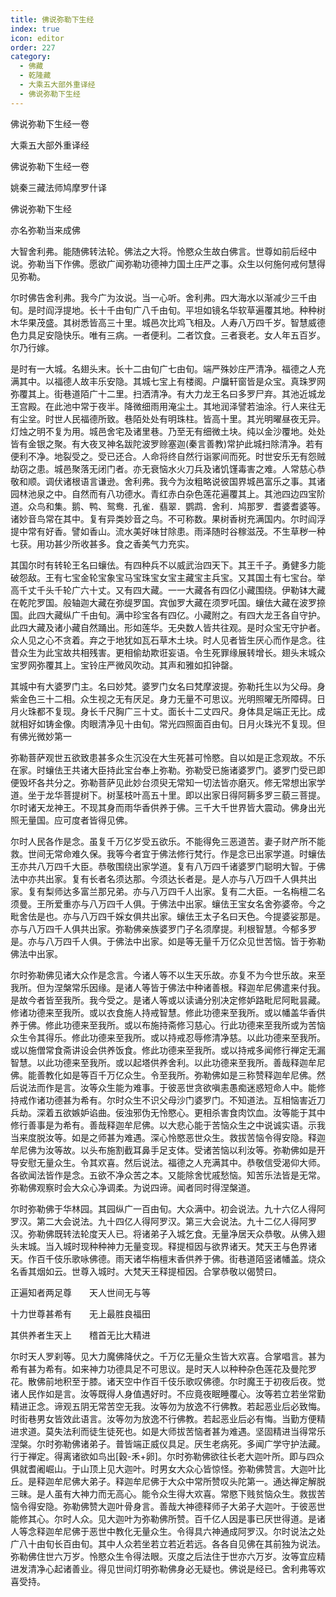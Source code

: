 ```yaml
---
title: 佛说弥勒下生经
index: true
icon: editor
order: 227
category:
  - 佛藏
  - 乾隆藏
  - 大乘五大部外重译经
  - 佛说弥勒下生经
---
```


佛说弥勒下生经一卷  

大乘五大部外重译经  

佛说弥勒下生经一卷  

姚秦三藏法师鸠摩罗什译  

佛说弥勒下生经  

亦名弥勒当来成佛  

大智舍利弗。能随佛转法轮。佛法之大将。怜愍众生故白佛言。世尊如前后经中说。弥勒当下作佛。愿欲广闻弥勒功德神力国土庄严之事。众生以何施何戒何慧得见弥勒。  

尔时佛告舍利弗。我今广为汝说。当一心听。舍利弗。四大海水以渐减少三千由旬。是时阎浮提地。长十千由旬广八千由旬。平坦如镜名华软草遍覆其地。种种树木华果茂盛。其树悉皆高三十里。城邑次比鸡飞相及。人寿八万四千岁。智慧威德色力具足安隐快乐。唯有三病。一者便利。二者饮食。三者衰老。女人年五百岁。尔乃行嫁。  

是时有一大城。名翅头末。长十二由旬广七由旬。端严殊妙庄严清净。福德之人充满其中。以福德人故丰乐安隐。其城七宝上有楼阁。户牖轩窗皆是众宝。真珠罗网弥覆其上。街巷道陌广十二里。扫洒清净。有大力龙王名曰多罗尸弃。其池近城龙王宫殿。在此池中常于夜半。降微细雨用淹尘土。其地润泽譬若油涂。行人来往无有尘坌。时世人民福德所致。巷陌处处有明珠柱。皆高十里。其光明曜昼夜无异。灯烛之明不复为用。城邑舍宅及诸里巷。乃至无有细微土块。纯以金沙覆地。处处皆有金银之聚。有大夜叉神名跋陀波罗赊塞迦(秦言善教)常护此城扫除清净。若有便利不净。地裂受之。受已还合。人命将终自然行诣冢间而死。时世安乐无有怨贼劫窃之患。城邑聚落无闭门者。亦无衰恼水火刀兵及诸饥馑毒害之难。人常慈心恭敬和顺。调伏诸根语言谦逊。舍利弗。我今为汝粗略说彼国界城邑富乐之事。其诸园林池泉之中。自然而有八功德水。青红赤白杂色莲花遍覆其上。其池四边四宝阶道。众鸟和集。鹅、鸭、鸳鸯．孔雀．翡翠．鹦鹉．舍利．鸠那罗．耆婆耆婆等。诸妙音鸟常在其中。复有异类妙音之鸟。不可称数。果树香树充满国内。尔时阎浮提中常有好香。譬如香山。流水美好味甘除患。雨泽随时谷稼滋茂。不生草秽一种七获。用功甚少所收甚多。食之香美气力充实。  

其国尔时有转轮王名曰蠰佉。有四种兵不以威武治四天下。其王千子。勇健多力能破怨敌。王有七宝金轮宝象宝马宝珠宝女宝主藏宝主兵宝。又其国土有七宝台。举高千丈千头千轮广六十丈。又有四大藏。一一大藏各有四亿小藏围绕。伊勒钵大藏在乾陀罗国。般轴迦大藏在弥缇罗国。宾伽罗大藏在须罗吒国。蠰佉大藏在波罗捺国。此四大藏纵广千由旬。满中珍宝各有四亿。小藏附之。有四大龙王各自守护。此四大藏及诸小藏自然踊出。形如莲华。无央数人皆共往观。是时众宝无守护者。众人见之心不贪着。弃之于地犹如瓦石草木土块。时人见者皆生厌心而作是念。往昔众生为此宝故共相残害。更相偷劫欺诳妄语。令生死罪缘展转增长。翅头末城众宝罗网弥覆其上。宝铃庄严微风吹动。其声和雅如扣钟罄。  

其城中有大婆罗门主。名曰妙梵。婆罗门女名曰梵摩波提。弥勒托生以为父母。身紫金色三十二相。众生视之无有厌足。身力无量不可思议。光明照曜无所障碍。日月火珠都不复现。身长千尺胸广三十丈。面长十二丈四尺。身体具足端正无比。成就相好如铸金像。肉眼清净见十由旬。常光四照面百由旬。日月火珠光不复现。但有佛光微妙第一  

弥勒菩萨观世五欲致患甚多众生沉没在大生死甚可怜愍。自以如是正念观故。不乐在家。时蠰佉王共诸大臣持此宝台奉上弥勒。弥勒受已施诸婆罗门。婆罗门受已即便毁坏各共分之。弥勒菩萨见此妙台须臾无常知一切法皆亦磨灭。修无常想出家学道。坐于龙华菩提树下。树茎枝叶高五十里。即以出家日得阿耨多罗三藐三菩提。尔时诸天龙神王。不现其身而雨华香供养于佛。三千大千世界皆大震动。佛身出光照无量国。应可度者皆得见佛。  

尔时人民各作是念。虽复千万亿岁受五欲乐。不能得免三恶道苦。妻子财产所不能救。世间无常命难久保。我等今者宜于佛法修行梵行。作是念已出家学道。时蠰佉王亦共八万四千大臣。恭敬围绕出家学道。复有八万四千诸婆罗门聪明大智。于佛法中亦共出家。复有长者名须达那。今须达长者是。是人亦与八万四千人俱共出家。复有梨师达多富兰那兄弟。亦与八万四千人出家。复有二大臣。一名栴檀二名须曼。王所爱重亦与八万四千人俱。于佛法中出家。蠰佉王宝女名舍弥婆帝。今之毗舍佉是也。亦与八万四千婇女俱共出家。蠰佉王太子名曰天色。今提婆娑那是。亦与八万四千人俱共出家。弥勒佛亲族婆罗门子名须摩提。利根智慧。今郁多罗是。亦与八万四千人俱。于佛法中出家。如是等无量千万亿众见世苦恼。皆于弥勒佛法中出家。  

尔时弥勒佛见诸大众作是念言。今诸人等不以生天乐故。亦复不为今世乐故。来至我所。但为涅槃常乐因缘。是诸人等皆于佛法中种诸善根。释迦牟尼佛遣来付我。是故今者皆至我所。我今受之。是诸人等或以读诵分别决定修妒路毗尼阿毗昙藏。修诸功德来至我所。或以衣食施人持戒智慧。修此功德来至我所。或以幡盖华香供养于佛。修此功德来至我所。或以布施持斋修习慈心。行此功德来至我所或为苦恼众生令其得乐。修此功德来至我所。或以持戒忍辱修清净慈。以此功德来至我所。或以施僧常食斋讲设会供养饭食。修此功德来至我所。或以持戒多闻修行禅定无漏智慧。以此功德来至我所。或以起塔供养舍利。以此功德来至我所。善哉释迦牟尼佛。能善教化如是等百千万亿众生。令至我所。弥勒佛如是三称赞释迦牟尼佛。然后说法而作是言。汝等众生能为难事。于彼恶世贪欲嗔恚愚痴迷惑短命人中。能修持戒作诸功德甚为希有。尔时众生不识父母沙门婆罗门。不知道法。互相恼害近刀兵劫。深着五欲嫉妒谄曲。佞浊邪伪无怜愍心。更相杀害食肉饮血。汝等能于其中修行善事是为希有。善哉释迦牟尼佛。以大悲心能于苦恼众生之中说诚实语。示我当来度脱汝等。如是之师甚为难遇。深心怜愍恶世众生。救拔苦恼令得安隐。释迦牟尼佛为汝等故。以头布施割截耳鼻手足支体。受诸苦恼以利汝等。弥勒佛如是开导安慰无量众生。令其欢喜。然后说法。福德之人充满其中。恭敬信受渴仰大师。各欲闻法皆作是念。五欲不净众苦之本。又能除舍忧戚愁恼。知苦乐法皆是无常。弥勒佛观察时会大众心净调柔。为说四谛。闻者同时得涅槃道。  

尔时弥勒佛于华林园。其园纵广一百由旬。大众满中。初会说法。九十六亿人得阿罗汉。第二大会说法。九十四亿人得阿罗汉。第三大会说法。九十二亿人得阿罗汉。弥勒佛既转法轮度天人已。将诸弟子入城乞食。无量净居天众恭敬。从佛入翅头末城。当入城时现种种神力无量变现。释提桓因与欲界诸天。梵天王与色界诸天。作百千伎乐歌咏佛德。雨天诸华栴檀末香供养于佛。街巷道陌竖诸幡盖。烧众名香其烟如云。世尊入城时。大梵天王释提桓因。合掌恭敬以偈赞曰。  

正遍知者两足尊　　天人世间无与等  

十力世尊甚希有　　无上最胜良福田  

其供养者生天上　　稽首无比大精进  

尔时天人罗刹等。见大力魔佛降伏之。千万亿无量众生皆大欢喜。合掌唱言。甚为希有甚为希有。如来神力功德具足不可思议。是时天人以种种杂色莲花及曼陀罗花。散佛前地积至于膝。诸天空中作百千伎乐歌叹佛德。尔时魔王于初夜后夜。觉诸人民作如是言。汝等既得人身值遇好时。不应竟夜眠睡覆心。汝等若立若坐常勤精进正念。谛观五阴无常苦空无我。汝等勿为放逸不行佛教。若起恶业后必致悔。时街巷男女皆效此语言。汝等勿为放逸不行佛教。若起恶业后必有悔。当勤方便精进求道。莫失法利而徒生徒死也。如是大师拔苦恼者甚为难遇。坚固精进当得常乐涅槃。尔时弥勒佛诸弟子。普皆端正威仪具足。厌生老病死。多闻广学守护法藏。行于禅定。得离诸欲如鸟出[穀-禾+卵]。尔时弥勒佛欲往长老大迦叶所。即与四众俱就耆阇崛山。于山顶上见大迦叶。时男女大众心皆惊怪。弥勒佛赞言。大迦叶比丘。是释迦牟尼佛大弟子。释迦牟尼佛于大众中常所赞叹头陀第一。通达禅定解脱三昧。是人虽有大神力而无高心。能令众生得大欢喜。常愍下贱贫恼众生。救拔苦恼令得安隐。弥勒佛赞大迦叶骨身言。善哉大神德释师子大弟子大迦叶。于彼恶世能修其心。尔时人众。见大迦叶为弥勒佛所赞。百千亿人因是事已厌世得道。是诸人等念释迦牟尼佛于恶世中教化无量众生。令得具六神通成阿罗汉。尔时说法之处广八十由旬长百由旬。其中人众若坐若立若近若远。各各自见佛在其前独为说法。弥勒佛住世六万岁。怜愍众生令得法眼。灭度之后法住于世亦六万岁。汝等宜应精进发清净心起诸善业。得见世间灯明弥勒佛身必无疑也。佛说是经已。舍利弗等欢喜受持。  
